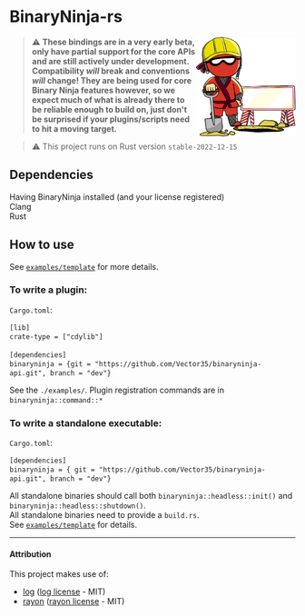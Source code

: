 # BinaryNinja-rs

<img align="right" src="./under_construction.png" width="175" height="175">

> :warning: **These bindings are in a very early beta, only have partial support for the core APIs and are still actively under development. Compatibility _will_ break and conventions _will_ change! They are being used for core Binary Ninja features however, so we expect much of what is already there to be reliable enough to build on, just don't be surprised if your plugins/scripts need to hit a moving target.**

> :warning: This project runs on Rust version `stable-2022-12-15`


## Dependencies

Having BinaryNinja installed (and your license registered)  
Clang  
Rust  


## How to use

See [`examples/template`](examples/template) for more details.

### To write a plugin:

`Cargo.toml`:
```
[lib]
crate-type = ["cdylib"]

[dependencies]
binaryninja = {git = "https://github.com/Vector35/binaryninja-api.git", branch = "dev"}
```

See the `./examples/`.  Plugin registration commands are in `binaryninja::command::*`


### To write a standalone executable:

`Cargo.toml`:
```
[dependencies]
binaryninja = { git = "https://github.com/Vector35/binaryninja-api.git", branch = "dev"}
```

All standalone binaries should call both `binaryninja::headless::init()` and `binaryninja::headless::shutdown()`.  
All standalone binaries need to provide a `build.rs`.  
See [`examples/template`](examples/template) for details.  

---

#### Attribution

This project makes use of:
  - [log] ([log license] - MIT)
  - [rayon] ([rayon license] - MIT)

[log]: https://github.com/rust-lang/log
[log license]: https://github.com/rust-lang/log/blob/master/LICENSE-MIT
[rayon]: https://github.com/rayon-rs/rayon
[rayon license]: https://github.com/rayon-rs/rayon/blob/master/LICENSE-MIT
